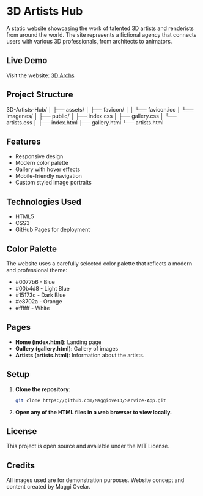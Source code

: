 # 3D Artists Hub

A static website showcasing the work of talented 3D artists and renderists from around the world. The site represents a fictional agency that connects users with various 3D professionals, from architects to animators.

## Live Demo
Visit the website: [3D Archs](#)

## Project Structure
3D-Artists-Hub/
│
├── assets/
│   ├── favicon/
│   │   └── favicon.ico
│   └── imagenes/
│
├── public/
│   ├── index.css
│   ├── gallery.css
│   └── artists.css
│
├── index.html
├── gallery.html
└── artists.html


## Features

- Responsive design
- Modern color palette
- Gallery with hover effects
- Mobile-friendly navigation
- Custom styled image portraits

## Technologies Used

- HTML5
- CSS3
- GitHub Pages for deployment

## Color Palette

The website uses a carefully selected color palette that reflects a modern and professional theme:

- #0077b6 - Blue
- #00b4d8 - Light Blue
- #15173c - Dark Blue
- #e8702a - Orange
- #ffffff - White

## Pages
- **Home (index.html)**: Landing page
- **Gallery (gallery.html)**: Gallery of images
- **Artists (artists.html)**: Information about the artists.

## Setup

1. **Clone the repository**:
   ```sh
   git clone https://github.com/Maggiove13/Service-App.git
   ```
2. **Open any of the HTML files in a web browser to view locally.**

## License
This project is open source and available under the MIT License.

## Credits
All images used are for demonstration purposes.
Website concept and content created by Maggi Ovelar.